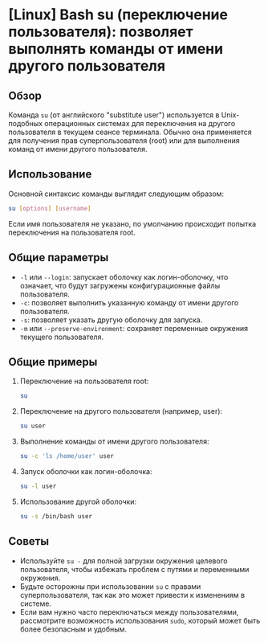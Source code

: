 # [Linux] Bash su (переключение пользователя): позволяет выполнять команды от имени другого пользователя

## Обзор
Команда `su` (от английского "substitute user") используется в Unix-подобных операционных системах для переключения на другого пользователя в текущем сеансе терминала. Обычно она применяется для получения прав суперпользователя (root) или для выполнения команд от имени другого пользователя.

## Использование
Основной синтаксис команды выглядит следующим образом:

```bash
su [options] [username]
```

Если имя пользователя не указано, по умолчанию происходит попытка переключения на пользователя root.

## Общие параметры
- `-l` или `--login`: запускает оболочку как логин-оболочку, что означает, что будут загружены конфигурационные файлы пользователя.
- `-c`: позволяет выполнить указанную команду от имени другого пользователя.
- `-s`: позволяет указать другую оболочку для запуска.
- `-m` или `--preserve-environment`: сохраняет переменные окружения текущего пользователя.

## Общие примеры
1. Переключение на пользователя root:
   ```bash
   su
   ```

2. Переключение на другого пользователя (например, user):
   ```bash
   su user
   ```

3. Выполнение команды от имени другого пользователя:
   ```bash
   su -c 'ls /home/user' user
   ```

4. Запуск оболочки как логин-оболочка:
   ```bash
   su -l user
   ```

5. Использование другой оболочки:
   ```bash
   su -s /bin/bash user
   ```

## Советы
- Используйте `su -` для полной загрузки окружения целевого пользователя, чтобы избежать проблем с путями и переменными окружения.
- Будьте осторожны при использовании `su` с правами суперпользователя, так как это может привести к изменениям в системе.
- Если вам нужно часто переключаться между пользователями, рассмотрите возможность использования `sudo`, который может быть более безопасным и удобным.